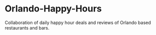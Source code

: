 # Orlando-Happy-Hours
Collaboration of daily happy hour deals and reviews of Orlando based restaurants and bars.  
